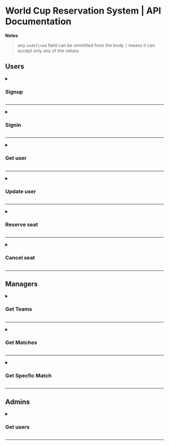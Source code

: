 # World Cup Reservation System | API Documentation
**Notes**
> any `undefined` field can be ommitted from the body
> `|` means it can accept only any of the values 
<!-- Section -->
## Users
<!-- Endpoint -->
<details><summary><h3>Signup</h3></summary>

**`POST`** | `/users/signup`

**Body**
```json
{
    "username": "string",
    "password": "string",
    "firstName": "string",
    "lastName": "string",
    "birthDate": "yyyy-mm-dd",
    "gender": "M" | "F",
    "nationality": "string" | undefined,
    "email": "string",
    "role": "fan" | "manager" | "admin"
}
```
Example
```json
{
    "username": "hazem",
    "password": "123456789",
    "firstName": "Hazem",
    "lastName": "Elaswad",
    "birthDate": "2000-09-20",
    "gender": "M",
    "nationality": "Egyptian",
    "email": "hazem@gmail.com",
    "role": "fan"
}
```
**Response**

status: `400` 
```json
{
    "status": "failure",
    "message": "<error_msg>"
}
```

status: `500` 
```json
{
    "status": "failure",
    "message": "Internal server error"
}
```

status: `201`
```json
{
    "status": "success",
    "message": "User has been created successfully"
}
```
</details>

---

<!-- Endpoint -->
<details><summary><h3>Signin</h3></summary>

**`POST`** | `/users/signin`

**Body**
```json
{
    "username": "string",
    "password": "string"
}
```
Example
```json
{
    "username": "hazem",
    "password": "123456789",
}
```
**Response**

status: `400` 
```json
{
    "status": "failure",
    "message": "<error_msg>"
}
```

status: `401` 
```json
{
    "status": "failure",
    "message": "<error_msg>"
}
```

status: `403` 
```json
{
    "status": "failure",
    "message": "Username is incorrect"
}
```

status: `200`
```json
{
    "status": "success",
    "message": "User signed in successfully",
    "token": "<token>"
}
```

</details> 

---

<!-- Endpoint -->
<details><summary><h3>Get user</h3></summary>

**`GET`** | `/users/me`

**Headers**
```
Token: "string"
```

**Response**

status: `400` 
```json
{
    "status": "failure",
    "message": "User does not exist in the system"
}
```

status: `401` 
```json
{
    "status": "failure",
    "message": "Unauthorized request, provide a token"
}
```

status: `403` 
```json
{
    "status": "failure",
    "message": "Permission denied, invalid token"
}
```

status: `200`
```json
{
    "username": "string",
    "firstName": "string",
    "lastName": "string",
    "birthDate": "date",
    "gender": "M" | "F",
    "nationality": "string",
    "email": "string",
    "role": "fan" | "manager" | "admin",
    "matches": [
        {
            "matchId": "string",
            "seatRow": "number",
            "seatColumn": "number",
            "_id": "string"
        }
    ]
}
```

</details> 

---


<!-- Endpoint -->
<details><summary><h3>Update user</h3></summary>

**`PUT`** | `/users/me`

**Headers**

**`Token:`** "string"

> **NOTE:** *You don't have to provide all body attributes, you can omit what you want, and update what you need*

**Body**
```json
{
    "firstName": "string",
    "lastName": "string",
    "birthDate": "yyyy-mm-dd",
    "password": "string",
    "gender": "M" | "F",
    "nationality": "string",
}
```
Example
```json
{
    "firstName": "Saif",
    "lastName": "Elsayed",
    "birthDate": "1999-09-20",
    "gender": "M",
}
```


**Response**

status: `400` 
```json
{
    "status": "failure",
    "message": "<error_msg>"
}
```

status: `401` 
```json
{
    "status": "failure",
    "message": "Unauthorized request, provide a token"
}
```

status: `403` 
```json
{
    "status": "failure",
    "message": "Permission denied, invalid token"
}
```

status: `201`
```json
{
    "status": "success",
    "message": "User has been updated successfully"
}
```

</details> 

---


<!-- Endpoint -->
<details><summary><h3>Reserve seat</h3></summary>

**`PUT`** | `/users/reservation`

**Headers**

**`Token:`** "string"

**Body**
```json
{
    "matchId": "string",
    "seats": [
        {
            "seatColumn": "number",
            "seatRow": "number"
        }
    ],
    "creditCard": "string",
    "pinNumber": "number"
}
```
Example
```json
{
    "matchId": "639a5621051539530761d6e5",
    "seats": [
        {
            "seatColumn": 50,
            "seatRow": 10
        },
        {
            "seatColumn": 43,
            "seatRow": 12
        }
    ],
    "creditCard": "16589764561651",
    "pinNumber": 1259
}
```

**Response**

status: `400` 
```json
{
    "status": "failure",
    "message": "<error_msg>"
}
```

status: `401` 
```json
{
    "status": "failure",
    "message": "Unauthorized request, provide a token"
}
```

status: `403` 
```json
{
    "status": "failure",
    "message": "<error_msg>"
}
```

status: `500` 
```json
{
    "status": "failure",
    "message": "Internal server error"
}
```

status: `201`
```json
{
    "ticket": "string"
}
```

</details> 

---


<!-- Endpoint -->
<details><summary><h3>Cancel seat</h3></summary>

**`PUT`** | `/users/cancellation`

**Headers**

**`Token:`** "string"

**Body**
```json
{
    "matchId": "string",
    "seatColumn": "number",
    "seatRow": "number"
}
```
Example
```json
{
    "matchId": "339a56k1051539530761d655",
    "seatColumn": 15,
    "seatRow": 3
}
```

**Response**

status: `400` 
```json
{
    "status": "failure",
    "message": "<error_msg>"
}
```

status: `401` 
```json
{
    "status": "failure",
    "message": "Unauthorized request, provide a token"
}
```

status: `403` 
```json
{
    "status": "failure",
    "message": "<error_msg>"
}
```

status: `500` 
```json
{
    "status": "failure",
    "message": "Internal server error"
}
```

status: `201`
```json
{
    "status": "success",
    "message": "Cancelled successfully"
}
```

</details> 

---

<!-- Section -->
## Managers
<!-- Endpoint -->
<details><summary><h3>Get Teams</h3></summary>

**`GET`** | `/teams`

**Headers**

**`Token:`** "string"

**Response**

status: `401` 
```json
{
    "status": "failure",
    "message": "Unauthorized request, provide a token"
}
```

status: `403` 
```json
{
    "status": "failure",
    "message": "<error_msg>"
}
```

status: `200`
```json
{
    "teams": [
        {
            "name": "string"
        }
    ]
}
```
</details>

---

<!-- Endpoint -->
<details><summary><h3>Get Matches</h3></summary>

**`GET`** | `/matches`

**Response**

status: `200`
```json
[
    {
        "matchId": "string",
        "firstTeam": "string",
        "secondTeam": "string",
        "stadium": {
            "name": "string",
            "columnsCount": "number",
            "rowsCount": "number"
        },
        "date": "date",
        "referee": "string",
        "firstLineman": "string",
        "secondLineman": "string",
        "fans": [
            {
                "fanId": "string",
                "seatRow": "number",
                "seatColumn": "number",
                "_id": "string"
            }
        ]
    }
]
```
</details>

---

<!-- Endpoint -->
<details><summary><h3>Get Specfic Match</h3></summary>

**`GET`** | `/matches/:id`

**Response**

status: `200`
```json

{
    "matchId": "string",
    "firstTeam": "string",
    "secondTeam": "string",
    "stadium": {
        "name": "string",
        "columnsCount": "number",
        "rowsCount": "number"
    },
    "date": "date",
    "referee": "string",
    "firstLineman": "string",
    "secondLineman": "string",
    "fans": [
        {
            "fanId": "string",
            "seatRow": "number",
            "seatColumn": "number",
            "_id": "string"
        }
    ]
}

```
</details>

---

<!-- Section -->
## Admins
<!-- Endpoint -->
<details><summary><h3>Get users</h3></summary>

**`GET`** | `/admin/users`

**Response**

status: `200`
```json
[
    {
        "userId": "string",
        "username": "string",
        "firstName": "string",
        "lastName": "string",
        "birthDate": "date",
        "gender": "M" | "F",
        "nationality": "string",
        "email": "string",
        "role": "fan" | "manager",
        "status": "approved" | "pending",
        "matches": [
            {
                "matchId": "string",
                "seatRow": "number",
                "seatColumn": "number",
                "_id": "string"
            }
        ]
    }
]
```
</details>

---